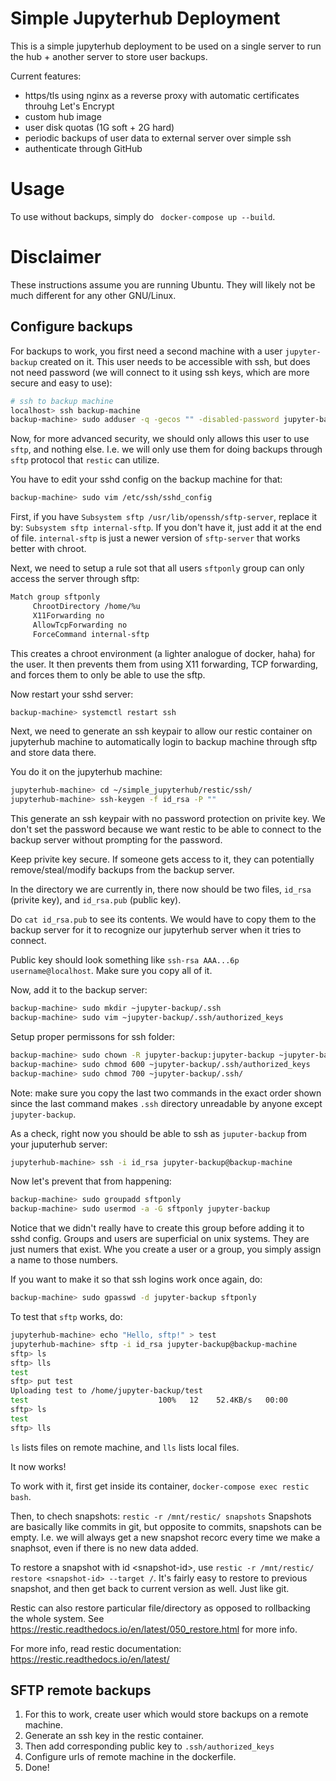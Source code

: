 # Simple Jupyterhub Deployment

This is a simple jupyterhub deployment to be used on a single server to run the hub + another server to store user backups.

Current features:
* https/tls using nginx as a reverse proxy with automatic certificates throuhg Let's Encrypt
* custom hub image
* user disk quotas (1G soft + 2G hard)
* periodic backups of user data to external server over simple ssh
* authenticate through GitHub

# Usage

To use without backups, simply do ` docker-compose up --build`.

# Disclaimer

These instructions assume you are running Ubuntu. They will likely not be much different for any other GNU/Linux.

## Configure backups

For backups to work, you first need a second machine with a user `jupyter-backup` created on it.
This user needs to be accessible with ssh, but does not need password (we will connect to it using
ssh keys, which are more secure and easy to use):

```bash
# ssh to backup machine
localhost> ssh backup-machine
backup-machine> sudo adduser -q -gecos "" -disabled-password jupyter-backup
```

Now, for more advanced security, we should only allows this user to use `sftp`, and nothing else.
I.e. we will only use them for doing backups through `sftp` protocol that `restic` can utilize.

You have to edit your sshd config on the backup machine for that:
```bash
backup-machine> sudo vim /etc/ssh/sshd_config
```

First, if you have `Subsystem sftp /usr/lib/openssh/sftp-server`, replace it by:
`Subsystem sftp internal-sftp`.
If you don't have it, just add it at the end of file. `internal-sftp` is just a newer
version of `sftp-server` that works better with chroot.

Next, we need to setup a rule sot that all users `sftponly` group can only access the server through sftp:
```bash
Match group sftponly
     ChrootDirectory /home/%u
     X11Forwarding no
     AllowTcpForwarding no
     ForceCommand internal-sftp
```

This creates a chroot environment (a lighter analogue of docker, haha) for the user.
It then prevents them from using X11 forwarding, TCP forwarding, and forces them to only be able
to use the sftp.

Now restart your sshd server:
```bash
backup-machine> systemctl restart ssh
```

Next, we need to generate an ssh keypair to allow our restic container on jupyterhub machine to
automatically login to backup machine through sftp and store data there.

You do it on the jupyterhub machine:
```bash
jupyterhub-machine> cd ~/simple_jupyterhub/restic/ssh/
jupyterhub-machine> ssh-keygen -f id_rsa -P ""
```

This generate an ssh keypair with no password protection on privite key. We don't set the
password because we want restic to be able to connect to the backup server without prompting
for the password.

Keep privite key secure. If someone gets access to it, they can potentially remove/steal/modify
backups from the backup server.

In the directory we are currently in, there now should be two files, `id_rsa` (privite key), and
`id_rsa.pub` (public key).

Do `cat id_rsa.pub` to see its contents. We would have to copy them to the backup server for it to
recognize our jupyterhub server when it tries to connect.

Public key should look something like `ssh-rsa AAA...6p username@localhost`. Make sure you copy all
of it.

Now, add it to the backup server:

```bash
backup-machine> sudo mkdir ~jupyter-backup/.ssh
backup-machine> sudo vim ~jupyter-backup/.ssh/authorized_keys
```

Setup proper permissons for ssh folder:
```bash
backup-machine> sudo chown -R jupyter-backup:jupyter-backup ~jupyter-backup/.ssh/
backup-machine> sudo chmod 600 ~jupyter-backup/.ssh/authorized_keys
backup-machine> sudo chmod 700 ~jupyter-backup/.ssh/
```

Note: make sure you copy the last two commands in the exact order shown since the last command
makes `.ssh` directory unreadable by anyone except `jupyter-backup`.

As a check, right now you should be able to ssh as `juputer-backup` from your juputerhub server:

```bash
jupyterhub-machine> ssh -i id_rsa jupyter-backup@backup-machine
```

Now let's prevent that from happening:

```bash
backup-machine> sudo groupadd sftponly
backup-machine> sudo usermod -a -G sftponly jupyter-backup
```

Notice that we didn't really have to create this group before adding it to sshd config.
Groups and users are superficial on unix systems. They are just numers that exist.
Whe you create a user or a group, you simply assign a name to those numbers.

If you want to make it so that ssh logins work once again, do:
```bash
backup-machine> sudo gpasswd -d jupyter-backup sftponly
```

To test that `sftp` works, do:

```bash
jupyterhub-machine> echo "Hello, sftp!" > test
jupyterhub-machine> sftp -i id_rsa jupyter-backup@backup-machine
sftp> ls
sftp> lls
test
sftp> put test
Uploading test to /home/jupyter-backup/test
test                             100%   12    52.4KB/s   00:00
sftp> ls
test
sftp> lls
```

`ls` lists files on remote machine, and `lls` lists local files.

It now works!




To work with it, first get inside its container, `docker-compose exec restic bash`.

Then, to chech snapshots: `restic -r /mnt/restic/ snapshots`
Snapshots are basically like commits in git, but opposite to commits, snapshots can be
empty. I.e. we will always get a new snapshot recorc every time we make a snaphsot, even
if there is no new data added.

To restore a snapshot with id \<snapshot-id\>, use `restic -r /mnt/restic/ restore <snapshot-id> --target /`.
It's fairly easy to restore to previous snapshot, and then get back to current version as well. Just like git.

Restic can also restore particular file/directory as opposed to rollbacking the whole system.
See <https://restic.readthedocs.io/en/latest/050_restore.html> for more info.

For more info, read restic documentation: <https://restic.readthedocs.io/en/latest/>

## SFTP remote backups

1. For this to work, create user which would store backups on a remote machine.
2. Generate an ssh key in the restic container.
3. Then add corresponding public key to `.ssh/authorized_keys`
4. Configure urls of remote machine in the dockerfile.
5. Done!

